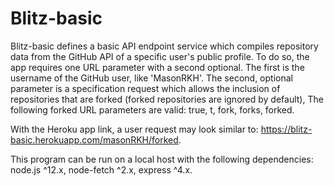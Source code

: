# Blitz-basic
Blitz-basic defines a basic API endpoint service which compiles repository data from the GitHub API of a specific user's public profile.
To do so, the app requires one URL parameter with a second optional. 
  The first is the username of the GitHub user, like 'MasonRKH'.
  The second, optional parameter is a specification request which allows the inclusion of repositories that are forked (forked repositories are ignored by default),
    The following forked URL parameters are valid: true, t, fork, forks, forked.
  
  With the Heroku app link, a user request may look similar to:
    https://blitz-basic.herokuapp.com/masonRKH/forked.

This program can be run on a local host with the following dependencies: 
  node.js ^12.x,
  node-fetch ^2.x,
  express ^4.x.
  
